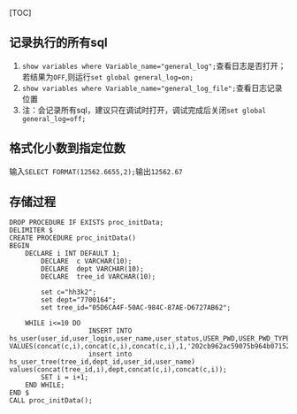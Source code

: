 [TOC]
## 记录执行的所有sql
1. ``show variables where Variable_name="general_log";``查看日志是否打开；
若结果为``OFF``,则运行``set global general_log=on;``
2. ``show variables where Variable_name="general_log_file";``查看日志记录位置
3. 注：会记录所有sql，建议只在调试时打开，调试完成后关闭``set global general_log=off;``

## 格式化小数到指定位数
输入`SELECT FORMAT(12562.6655,2);`输出`12562.67`
## 存储过程
```
DROP PROCEDURE IF EXISTS proc_initData;
DELIMITER $
CREATE PROCEDURE proc_initData()
BEGIN
    DECLARE i INT DEFAULT 1;
		DECLARE  c VARCHAR(10);
		DECLARE  dept VARCHAR(10);
		DECLARE  tree_id VARCHAR(10);

		set c="hh3k2";
		set dept="7700164";
		set tree_id="05D6CA4F-50AC-984C-87AE-D6727AB62";

    WHILE i<=10 DO
					INSERT INTO hs_user(user_id,user_login,user_name,user_status,USER_PWD,USER_PWD_TYPE) VALUES(concat(c,i),concat(c,i),concat(c,i),1,'202cb962ac59075b964b07152d234b70',1);
					insert into hs_user_tree(tree_id,dept_id,user_id,user_name) values(concat(tree_id,i),dept,concat(c,i),concat(c,i));
        SET i = i+1;
    END WHILE;
END $
CALL proc_initData();
```

